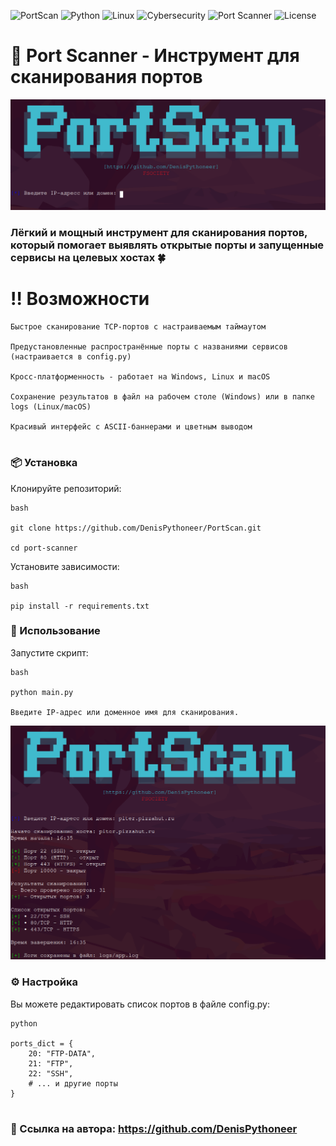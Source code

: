 ![PortScan](https://img.shields.io/badge/Version-2.0-blue)
![Python](https://img.shields.io/badge/Python-3.9+-green)
![Linux](https://img.shields.io/badge/Linux-Fedora%20%7C%20Arch%20%7C%20Kali-blue)
![Cybersecurity](https://img.shields.io/badge/Cybersecurity-Pentesting-red)
![Port Scanner](https://img.shields.io/badge/Port%20Scanner-Nmap%20%7C%20Custom-blue)
![License](https://img.shields.io/badge/License-MIT-blue)

# 🐍 Port Scanner - Инструмент для сканирования портов

![Скриншот интерфейса main.py](https://raw.githubusercontent.com/DenisPythoneer/PortScan/main/image/screenshotOne.png)

### Лёгкий и мощный инструмент для сканирования портов, который помогает выявлять открытые порты и запущенные сервисы на целевых хостах 🍀 

# ‼️ Возможности

    Быстрое сканирование TCP-портов с настраиваемым таймаутом

    Предустановленные распространённые порты с названиями сервисов (настраивается в config.py)

    Кросс-платформенность - работает на Windows, Linux и macOS

    Сохранение результатов в файл на рабочем столе (Windows) или в папке logs (Linux/macOS)

    Красивый интерфейс с ASCII-баннерами и цветным выводом

#

### 📦  Установка

Клонируйте репозиторий:

    bash

    git clone https://github.com/DenisPythoneer/PortScan.git
   
    cd port-scanner

Установите зависимости:

    bash

    pip install -r requirements.txt

### 🚀 Использование

Запустите скрипт:

    bash

    python main.py

    Введите IP-адрес или доменное имя для сканирования.

![Пример использования](https://raw.githubusercontent.com/DenisPythoneer/PortScan/main/image/ScreenshotTwo.png)

### ⚙️ Настройка

Вы можете редактировать список портов в файле config.py:
    
    python

    ports_dict = {
        20: "FTP-DATA",
        21: "FTP",
        22: "SSH",
        # ... и другие порты
    }

#

### 🔗 Ссылка на автора: https://github.com/DenisPythoneer

